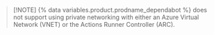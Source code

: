 > [!NOTE] {% data variables.product.prodname_dependabot %} does not support using private networking with either an Azure Virtual Network (VNET) or the Actions Runner Controller (ARC).
